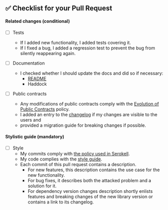 ## :white_check_mark: Checklist for your Pull Request

<!--
Ideally a PR has all of the checkmarks set.

If something in this list is irrelevant to your PR, you should still set this
checkmark indicating that you are sure it is dealt with (be that by irrelevance).

If you don't set a checkmark (e. g. don't add a test for new functionality),
you must be able to justify that.
-->

#### Related changes (conditional)

- [ ] Tests
  - If I added new functionality, I added tests covering it.
  - If I fixed a bug, I added a regression test to prevent the bug from
        silently reappearing again.


- [ ] Documentation
  - I checked whether I should update the docs and did so if necessary:
    - [README](/README.md)
    - Haddock


- [ ] Public contracts
  - Any modifications of public contracts comply with the [Evolution
  of Public Contracts](https://www.notion.so/serokell/Evolution-of-Public-Contracts-2a3bf7971abe4806a24f63c84e7076c5) policy.
  - I added an entry to the [changelog](../tree/master/CHANGES.md) if my changes are visible to the users
        and
  - provided a migration guide for breaking changes if possible.


#### Stylistic guide (mandatory)

- [ ] Style
  - My commits comply with [the policy used in Serokell](https://www.notion.so/serokell/Where-and-how-to-commit-your-work-58f8973a4b3142c8abbd2e6fd5b3a08e).
  - My code complies with the [style guide](../tree/master/docs/code-style.md).
  - Each commit of this pull request contains a description.
    - For new features, this description contains the use case for the new functionality.
    - For bug fixes, it describes both the attacked problem and a solution for it.
    - For dependency version changes description shortly enlists features and breaking changes of the new library version or contains a link to its changelog.
